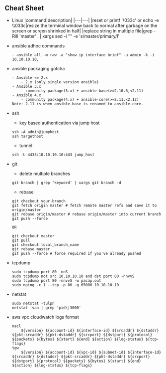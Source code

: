 ## Cheat Sheet
- Linux
    |command|description|
    |---|---|
    |reset or printf '\033c' or echo -e \\\\033c|resize the terminal window back to normal after garbage on the screen or screen shrinked in half|
    |replace string in multiple file|grep -RiIl 'master' . \| xargs sed -i "" -e 's/master/primary/I'

- ansible adhoc commands
    ```
    - ansible all -m raw -a "show ip interface brief" -u admin -k -i 10.10.10.10,
    ```
- ansible packaging gotcha
    ```
    - Ansible <= 2.x
        - 2.x (only single version ansible)
    - Ansible 3.x
        - community package(3.x) + ansible-base(>=2.10.6,<2.11)
    - Ansible 4.x
        - community package(4.x) + ansible-core(>=2.11,<2.12)
    Note: 2.11 is when ansible-base is renamed to ansible-core.
    ```
- ssh
    - key based authentication via jump host
    ```
    ssh –A admin@jumphost
    ssh targethost
    ```
    - tunnel
    ```
    ssh -L 4433:10.10.10.10:443 jump_host
    ```
- git
    - delete multiple branches
    ```
    git branch | grep 'keyword' | xargs git branch -d
    ```

    - rebase
    ```
    git checkout your-branch
    git fetch origin master # fetch remote master refs and save it to origin/master
    git rebase origin/master # rebase origin/master into current branch
    git push --force

    OR

    git checkout master
    git pull
    git checkout local_branch_name
    git rebase master
    git push --force # force required if you've already pushed
    ```
- tcpdump
    ```
    sudo tcpdump port 80 -nnS
    sudo tcpdump not src 10.10.10.10 and dst port 80 -nnvvS
    sudo tcpdump port 80 -nnvvS -w pacap.out
    sudo nping -c 1 --tcp -p 80 -g 65000 10.10.10.10
    ```
- netstat
    ```
    sudo netstat -tulpn
    netstat -van | grep 'pid\|3000'
    ```
- aws vpc cloudwatch logs format
    ```
    nacl
        ${version} ${account-id} ${interface-id} ${srcaddr} ${dstaddr} ${pkt-srcaddr} ${pkt-dstaddr} ${srcport} ${dstport} ${protocol} ${packets} ${bytes} ${start} ${end} ${action} ${log-status} ${tcp-flags}
    tgw
        ${version} ${account-id} ${vpc-id} ${subnet-id} ${interface-id} ${srcaddr} ${dstaddr} ${pkt-srcaddr} ${pkt-dstaddr} ${srcport} ${dstport} ${protocol} ${packets} ${bytes} ${start} ${end} ${action} ${log-status} ${tcp-flags}
    ```
